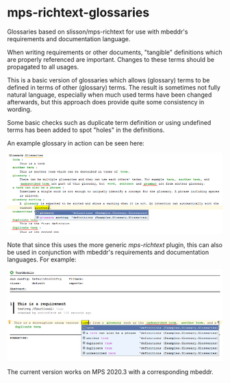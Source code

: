 # mps-richtext-glossaries
Glossaries based on slisson/mps-richtext for use with mbeddr's requirements and documentation language.

When writing requirements or other documents, "tangible" definitions which are properly referenced are important.
Changes to these terms should be propagated to all usages.

This is a basic version of glossaries which allows (glossary) terms to be defined in terms of other (glossary) terms.
The result is sometimes not fully natural language, especially when much used terms have been changed afterwards, but this approach does provide quite some consistency in wording.

Some basic checks such as duplicate term definition or using undefined terms has been added to spot "holes" in the definitions.

An example glossary in action can be seen here:

![Example glossary](images/example_glossary.png "An example glossary in action")

Note that since this uses the more generic *mps-richtext* plugin, this can also be used in conjunction with mbeddr's requirements and documentation languages. For example:

![An example requirement using glossary terms](images/example_requirement.png "An example requirement using glossary terms")

The current version works on MPS 2020.3 with a corresponding mbeddr.
